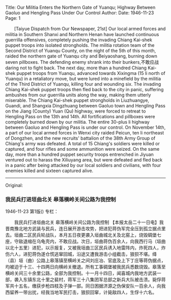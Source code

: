 Title: Our Militia Enters the Northern Gate of Yuanqu; Highway Between Gaoluo and Hengling Pass Under Our Control
Author:
Date: 1946-11-23
Page: 1

　　[Taiyue Dispatch from Our Newspaper, 21st] Our local armed forces and militia in Southern Shanxi and Northern Henan have launched continuous guerrilla offensives, completely pushing the invading Chiang Kai-shek puppet troops into isolated strongholds. The militia rotation team of the Second District of Yuanqu County, on the night of the 5th of this month, raided the northern gate of Yuanqu city and Beiyaoshang, burning down seven pillboxes. The defending enemy shrank into their bunkers,不敢应战daring not to fight back. The next day, more than a hundred Chiang Kai-shek puppet troops from Yuanqu, advanced towards Xixingma (15 li north of Yuanqu) in a retaliatory move, but were lured into a minefield by the militia of the Third District of Yuanqu, killing four and wounding six. The invading Chiang Kai-shek puppet troops then fled back to the city in panic, suffering ambushes from our guerrilla units along the way, making them utterly miserable. The Chiang Kai-shek puppet strongholds in Liuzhuangye, Guandi, and Shangxia Dingzhuang between Gaoluo town and Hengling Pass on the Jiang (County) Yuan (Qu) highway, were forced to retreat to Hengling Pass on the 13th and 14th. All fortifications and pillboxes were completely burned down by our militia. The entire 30-plus li highway between Gaoluo and Hengling Pass is under our control. On November 14th, a part of our local armed forces in Wenxi city raided Peicun, ten li northeast of Dongzhen, and the new recruits' battalion of the 38th Army Group of Chiang's army was defeated. A total of 15 Chiang's soldiers were killed or captured, and four rifles and some ammunition were seized. On the same day, more than a hundred puppet security troops entrenched in Jiyuan ventured out to harass the Xiliuyang area, but were defeated and fled back in a panic after being attacked by our local soldiers and civilians, with four enemies killed and sixteen captured alive.



<hr /> 

Original: 


### 我民兵打进垣曲北关  皋落横岭关间公路为我控制

1946-11-23
第1版()
专栏：

　　我民兵打进垣曲北关
    皋落横岭关间公路为我控制
    【本报太岳二十一日电】我晋南豫北地方武装与民兵，连日展开游击攻势，把进犯蒋伪军完全压到孤立据点里去。垣曲二区民兵轮战队，本月五日夜更袭入垣曲城北关及北窑上，烧毁碉堡七座，守敌退缩在乌龟壳内，不敢应战。次日，垣曲蒋伪百余人，向我西行马（垣曲以北十五里）进犯，以示报复，又被我垣曲三区民兵诱入地雷阵内，炸死四人，炸伤六人，进犯蒋伪遂仓慌逃窜回城，沿途又遭我游击小组截击，狼狈不堪。绛（县）垣（曲）公路上皋落镇至横岭关之间刘庄冶、官底及上下丁庄等蒋伪据点，均被迫于十三、十四两日向横岭关撤退。所有工事碉堡被我民兵悉数烧毁。皋落至横岭关间三十余里公路，全部为我控制。十一月十四日，闻喜城内我地方武装一部，袭入东镇东北十里之裴村，蒋军三十八集团军总部之新兵大队被击溃。毙俘蒋军共十五名，缴获步枪四枝及子弹一部。同日困据济源之伪保安队一百余人，向我西留养一带出扰，经我当地军民打击，狼狈回窜，计毙敌四人，生俘十六名。
